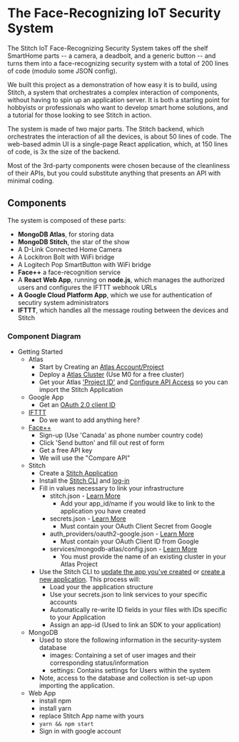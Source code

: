 # The Face-Recognizing IoT Security System #

The Stitch IoT Face-Recognizing Security System takes off the shelf SmartHome parts -- a camera, a deadbolt, and a generic button -- and turns them into a face-recognizing security system with a total of 200 lines of code (modulo some JSON config).

We built this project as a demonstration of how easy it is to build, using Stitch, a system that orchestrates a complex interaction of components, without having to spin up an application server. It is both a starting point for hobbyists or professionals who want to develop smart home solutions, and a tutorial for those looking to see Stitch in action.

The system is made of two major parts. The Stitch backend, which orchestrates the interaction of all the devices, is about 50 lines of code. The web-based admin UI is a single-page React application, which, at 150 lines of code, is 3x the size of the backend.

Most of the 3rd-party components were chosen because of the cleanliness of their APIs, but you could substitute anything that presents an API with minimal coding.

## Components

The system is composed of these parts:

* **MongoDB Atlas**, for storing data
* **MongoDB Stitch**, the star of the show
* A D-Link Connected Home Camera
* A Lockitron Bolt with WiFi bridge
* A Logitech Pop SmartButton with WiFi bridge
* **Face++** a face-recognition service
* A **React Web App**, running on **node.js**, which manages the authorized users and configures the IFTTT webhook URLs
* **A Google Cloud Platform App**, which we use for authentication of secutiry system administrators
* **IFTTT**, which handles all the message routing between the devices and Stitch

### Component Diagram


* Getting Started
    - Atlas
        + Start by Creating an [Atlas Account/Project](https://docs.atlas.mongodb.com/getting-started/#a-create-an-service-user-account)
        + Deploy a [Atlas Cluster](https://docs.atlas.mongodb.com/getting-started/#b-create-an-service-free-tier-cluster) (Use M0 for a free cluster)
        + Get your Atlas ['Project ID'](https://docs.atlas.mongodb.com/tutorial/manage-project-settings/) and [Configure API Access](https://docs.atlas.mongodb.com/configure-api-access/) so you can import the Stitch Application
    - Google App
        + Get an [OAuth 2.0 client ID](https://support.google.com/cloud/answer/6158849?hl=en)
    - [IFTTT](https://ifttt.com/)
        + Do we want to add anything here?
    - [Face++](https://www.faceplusplus.com)
        + Sign-up (Use 'Canada' as phone number country code)
        + Click 'Send button' and fill out rest of form
        + Get a free API key
        + We will use the "Compare API"
    - Stitch
        + Create a [Stitch Application](https://docs.mongodb.com/stitch/getting-started/create-stitch-app/#c-add-a-stitch-app)
        + Install the [Stitch CLI](https://docs.mongodb.com/stitch/import-export/stitch-cli-reference/#install-stitch-cli) and [log-in](https://docs.mongodb.com/stitch/import-export/update-stitch-app/#procedure)
        + Fill in values necessary to link your infrastructure
            * stitch.json - [Learn More](https://docs.mongodb.com/stitch/import-export/application-schema/#application-configuration)
                - Add your app_id/name if you would like to link to the application you have created
            * secrets.json - [Learn More](https://docs.mongodb.com/stitch/import-export/application-schema/#sensitive-information)
                - Must contain your OAuth Client Secret from Google
            * auth_providers/oauth2-google.json - [Learn More](https://docs.mongodb.com/stitch/import-export/application-schema/#authentication-providers)
                - Must contain your OAuth Client ID from Google
            * services/mongodb-atlas/config.json - [Learn More](https://docs.mongodb.com/stitch/import-export/application-schema/#services)
                - You must provide the name of an existing cluster in your Atlas Project
        + Use the Stitch CLI to [update the app you've created](https://docs.mongodb.com/stitch/import-export/update-stitch-app/) or [create a new application](https://docs.mongodb.com/stitch/import-export/create-stitch-app/).  This process will:
            * Load your the application structure
            * Use your secrets.json to link services to your specific accounts
            * Automatically re-write ID fields in your files with IDs specific to your Application
            * Assign an app-id (Used to link an SDK to your application)
    - MongoDB
        + Used to store the following information in the security-system database
            * images: Containing a set of user images and their corresponding status/information
            * settings: Contains settings for Users within the system 
        + Note, access to the database and collection is set-up upon importing the application.
    - Web App
        + install npm
        + install yarn
        + replace Stitch App name with yours
        + `yarn && npm start`
        + Sign in with google account

